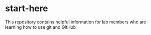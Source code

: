 # start-here
This repository contains helpful information for lab members who are learning how to use git and GitHub
